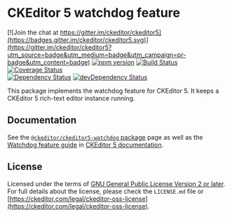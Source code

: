 CKEditor 5 watchdog feature
========================================

[![Join the chat at https://gitter.im/ckeditor/ckeditor5](https://badges.gitter.im/ckeditor/ckeditor5.svg)](https://gitter.im/ckeditor/ckeditor5?utm_source=badge&utm_medium=badge&utm_campaign=pr-badge&utm_content=badge)
[![npm version](https://badge.fury.io/js/%40ckeditor%2Fckeditor5-watchdog.svg)](https://www.npmjs.com/package/@ckeditor/ckeditor5-watchdog)
[![Build Status](https://travis-ci.org/ckeditor/ckeditor5-watchdog.svg?branch=master)](https://travis-ci.org/ckeditor/ckeditor5-watchdog)
[![Coverage Status](https://coveralls.io/repos/github/ckeditor/ckeditor5-watchdog/badge.svg?branch=master)](https://coveralls.io/github/ckeditor/ckeditor5-watchdog?branch=master)
<br>
[![Dependency Status](https://david-dm.org/ckeditor/ckeditor5-watchdog/status.svg)](https://david-dm.org/ckeditor/ckeditor5-watchdog)
[![devDependency Status](https://david-dm.org/ckeditor/ckeditor5-watchdog/dev-status.svg)](https://david-dm.org/ckeditor/ckeditor5-watchdog?type=dev)

This package implements the watchdog feature for CKEditor 5. It keeps a CKEditor 5 rich-text editor instance running.

## Documentation

See the [`@ckeditor/ckeditor5-watchdog` package](https://ckeditor.com/docs/ckeditor5/latest/api/watchdog.html) page as well as the [Watchdog feature guide](https://ckeditor.com/docs/ckeditor5/latest/features/watchdog.html) in [CKEditor 5 documentation](https://ckeditor.com/docs/ckeditor5/latest/).

## License

Licensed under the terms of [GNU General Public License Version 2 or later](http://www.gnu.org/licenses/gpl.html). For full details about the license, please check the `LICENSE.md` file or [https://ckeditor.com/legal/ckeditor-oss-license](https://ckeditor.com/legal/ckeditor-oss-license).
